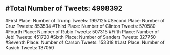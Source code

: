 #Total Number of Tweets: 4998392 
---
#First Place: Number of Trump Tweets: 1997125
#Second Place: Number of Cruz Tweets: 853534
#Third Place: Number of Clinton Tweets: 570580
#Fourth Place: Number of Rubio Tweets: 507315
#Fifth Place: Number of Jeb! Tweets: 451720
#Sixth Place: Number of Sanders Tweets: 327750
#Seventh Place: Number of Carson Tweets: 153318
#Last Place: Number of Kasich Tweets: 137050
